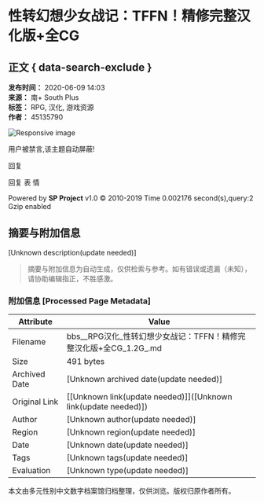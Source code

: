 # 性转幻想少女战记：TFFN！精修完整汉化版+全CG

## 正文 { data-search-exclude }


**发布时间：** 2020-06-09 14:03  
**来源：** 南+ South Plus  
**标签：** RPG, 汉化, 游戏资源  
**作者：** 45135790

![Responsive image](https://segucrwj.taobao.com/)

用户被禁言,该主题自动屏蔽!

回复

回复 表 情 

Powered by **SP Project** v1.0 © 2010-2019 Time 0.002176 second(s),query:2 Gzip enabled
<!-- tcd_original_link https://bbs.north-plus.net/simple/index.php?t846003.html -->


## 摘要与附加信息

<!-- tcd_abstract -->
[Unknown description(update needed)]
<!-- tcd_abstract_end -->

> 摘要与附加信息为自动生成，仅供检索与参考。如有错误或遗漏（未知），请协助编辑指正，不胜感激。

### 附加信息 [Processed Page Metadata]

| Attribute       | Value                                  |
|-----------------|----------------------------------------|
| Filename        | bbs__RPG汉化_性转幻想少女战记：TFFN！精修完整汉化版+全CG_1.2G_.md                             |
| Size            | 491 bytes                           |
| Archived Date   | [Unknown archived date(update needed)]                             |
| Original Link   | [[Unknown link(update needed)]]([Unknown link(update needed)])                       |
| Author          | [Unknown author(update needed)]                               |
| Region          | [Unknown region(update needed)]                               |
| Date            | [Unknown date(update needed)]                                 |
| Tags            | [Unknown tags(update needed)]                                 |
| Evaluation            | [Unknown type(update needed)]                                 |
<!-- tcd_table_end -->

本文由多元性别中文数字档案馆归档整理，仅供浏览。版权归原作者所有。
